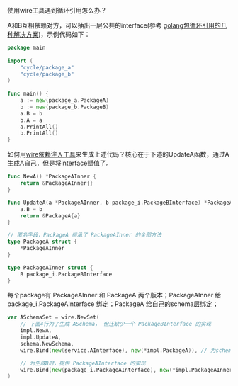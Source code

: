 使用wire工具遇到循环引用怎么办？

A和B互相依赖对方，可以抽出一层公共的interface(参考 [golang包循环引用的几种解决方案](https://libuba.com/2020/11/02/golang%E5%8C%85%E5%BE%AA%E7%8E%AF%E5%BC%95%E7%94%A8%E7%9A%84%E5%87%A0%E7%A7%8D%E8%A7%A3%E5%86%B3%E6%96%B9%E6%A1%88/))，示例代码如下：

```go
package main
 
import (
	"cycle/package_a"
	"cycle/package_b"
)
 
func main() {
	a := new(package_a.PackageA)
	b := new(package_b.PackageB)
	a.B = b
	b.A = a
	a.PrintAll()
	b.PrintAll()
}
```

如何用[wire依赖注入工具](https://github.com/google/wire)来生成上述代码？核心在于下述的UpdateA函数，通过A生成A自己，但是将interface赋值了。
```go
func NewA() *PackageAInner {
	return &PackageAInner{}
}

func UpdateA(a *PackageAInner, b package_i.PackageBInterface) *PackageA {
	a.B = b
	return &PackageA{a}
}

// 匿名字段，PackageA 继承了 PackageAInner 的全部方法
type PackageA struct {
	*PackageAInner
}

type PackageAInner struct {
	B package_i.PackageBInterface
}
```

每个package有 PackageAInner 和 PackageA 两个版本；PackageAInner 给 package_i.PackageAInterface 绑定；PackageA 给自己的schema层绑定；
```go
var ASchemaSet = wire.NewSet(
	// 下面4行为了生成 ASchema， 但还缺少一个 PackageBInterface 的实现
	impl.NewA,
	impl.UpdateA,
	schema.NewSchema,
	wire.Bind(new(service.AInterface), new(*impl.PackageA)), // 为schema绑定interface实现

	// 为生成B时，提供 PackageAInterface 的实现
	wire.Bind(new(package_i.PackageAInterface), new(*impl.PackageAInner)),
)
```
